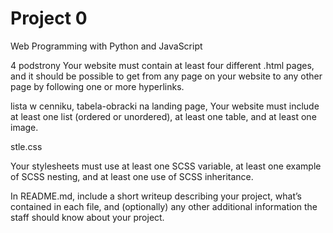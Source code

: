 # Project 0

Web Programming with Python and JavaScript

4 podstrony
Your website must contain at least four different .html pages, and it should be possible to get from any page on your website to any other page by following one or more hyperlinks.

lista w cenniku, tabela-obracki na landing page,
Your website must include at least one list (ordered or unordered), at least one table, and at least one image.

stle.css

Your stylesheets must use at least one SCSS variable, at least one example of SCSS nesting, and at least one use of SCSS inheritance.

In README.md, include a short writeup describing your project, what’s contained in each file, and (optionally) any other additional information the staff should know about your project.
